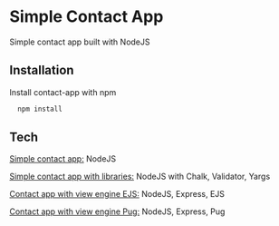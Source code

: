 # Simple Contact App

Simple contact app built with NodeJS

## Installation

Install contact-app with npm

```bash
  npm install 
```
    
## Tech

[Simple contact app:](https://github.com/melanchorilla-portfolio/contact-app) NodeJS

[Simple contact app with libraries:](https://github.com/melanchorilla-portfolio/contact-app/tree/simple-libraries) NodeJS with Chalk, Validator, Yargs

[Contact app with view engine EJS:](https://github.com/melanchorilla-portfolio/contact-app/tree/express-ejs) NodeJS, Express, EJS

[Contact app with view engine Pug:](https://github.com/melanchorilla-portfolio/contact-app/tree/express-pug) NodeJS, Express, Pug
